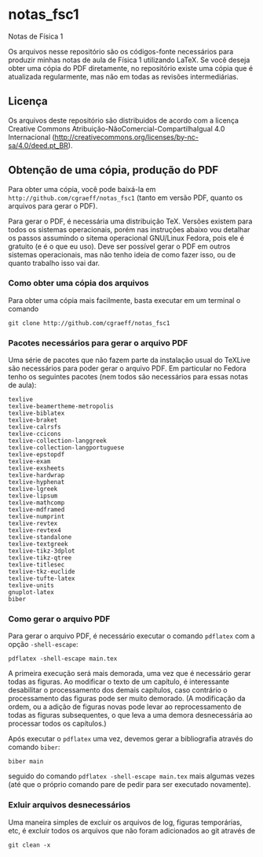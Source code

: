 # notas_fsc1
Notas de Física 1

Os arquivos nesse repositório são os códigos-fonte necessários para produzir
minhas notas de aula de Física 1 utilizando LaTeX. Se você deseja obter uma
cópia do PDF diretamente, no repositório existe uma cópia que é atualizada
regularmente, mas não em todas as revisões intermediárias.

## Licença
Os arquivos deste repositório são distribuidos de acordo com a licença Creative
Commons Atribuição-NãoComercial-CompartilhaIgual 4.0 Internacional
(http://creativecommons.org/licenses/by-nc-sa/4.0/deed.pt_BR).

## Obtenção de uma cópia, produção do PDF
Para obter uma cópia, você pode baixá-la em
`http://github.com/cgraeff/notas_fsc1` (tanto em versão PDF, quanto os arquivos
para gerar o PDF).

Para gerar o PDF, é necessária uma distribuição TeX. Versões existem para todos
os sistemas operacionais, porém nas instruções abaixo vou detalhar os passos
assumindo o sitema operacional GNU/Linux Fedora, pois ele é gratuito (e é o que
eu uso). Deve ser possível gerar o PDF em outros sistemas operacionais, mas não
tenho ideia de como fazer isso, ou de quanto trabalho isso vai dar.

### Como obter uma cópia dos arquivos
Para obter uma cópia mais facilmente, basta executar em um terminal o comando
```
git clone http://github.com/cgraeff/notas_fsc1
```

### Pacotes necessários para gerar o arquivo PDF
Uma série de pacotes que não fazem parte da instalação usual do TeXLive são
necessários para poder gerar o arquivo PDF. Em particular no Fedora tenho os
seguintes pacotes (nem todos são necessários para essas notas de aula):
```
texlive
texlive-beamertheme-metropolis
texlive-biblatex
texlive-braket
texlive-calrsfs
texlive-ccicons
texlive-collection-langgreek
texlive-collection-langportuguese
texlive-epstopdf
texlive-exam
texlive-exsheets
texlive-hardwrap
texlive-hyphenat
texlive-lgreek
texlive-lipsum
texlive-mathcomp
texlive-mdframed
texlive-numprint
texlive-revtex
texlive-revtex4
texlive-standalone
texlive-textgreek
texlive-tikz-3dplot
texlive-tikz-qtree
texlive-titlesec
texlive-tkz-euclide
texlive-tufte-latex
texlive-units
gnuplot-latex
biber
```

### Como gerar o arquivo PDF
Para gerar o arquivo PDF, é necessário executar o comando `pdflatex` com a opção
`-shell-escape`:
```
pdflatex -shell-escape main.tex
```
A primeira execução será mais demorada, uma vez que é necessário gerar todas
as figuras. Ao modificar o texto de um capítulo, é interessante desabilitar
o processamento dos demais capítulos, caso contrário o processamento das figuras
pode ser muito demorado. (A modificação da ordem, ou a adição de figuras novas
pode levar ao reprocessamento de todas as figuras subsequentes, o que leva a uma
demora desnecessária ao processar todos os capítulos.)

Após executar o `pdflatex` uma vez, devemos gerar a bibliografia através do
comando `biber`:
```
biber main
```
seguido do comando `pdflatex -shell-escape main.tex` mais algumas vezes (até que
o próprio comando pare de pedir para ser executado novamente).

### Exluir arquivos desnecessários
Uma maneira simples de excluir os arquivos de log, figuras temporárias, etc, é
excluir todos os arquivos que não foram adicionados ao git através de
```
git clean -x
```

